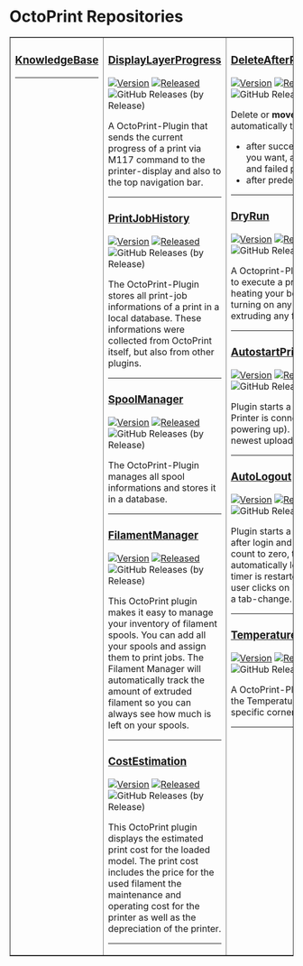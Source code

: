 # OctoPrint Repositories
<table border="1" style="width:100%;"><tr><td valign="top" width="33%">

### [KnowledgeBase](https://github.com/OllisGit/OctoPrint-KnowledgeBase)
---

</td><td valign="top" width="34%">

### [DisplayLayerProgress](https://github.com/OllisGit/OctoPrint-DisplayLayerProgress)
[![Version](https://img.shields.io/badge/dynamic/json.svg?color=brightgreen&label=version&url=https://api.github.com/repos/OllisGit/OctoPrint-DisplayLayerProgress/releases&query=$[0].name)]()
[![Released](https://img.shields.io/badge/dynamic/json.svg?color=brightgreen&label=released&url=https://api.github.com/repos/OllisGit/OctoPrint-DisplayLayerProgress/releases&query=$[0].published_at)]()
![GitHub Releases (by Release)](https://img.shields.io/github/downloads/OllisGit/OctoPrint-DisplayLayerProgress/latest/total.svg)

A OctoPrint-Plugin that sends the current progress of a print via M117 command to the printer-display and also to the top navigation bar.

---

### [PrintJobHistory](https://github.com/OllisGit/OctoPrint-PrintJobHistory)
[![Version](https://img.shields.io/badge/dynamic/json.svg?color=brightgreen&label=version&url=https://api.github.com/repos/OllisGit/OctoPrint-PrintJobHistory/releases&query=$[0].name)]()
[![Released](https://img.shields.io/badge/dynamic/json.svg?color=brightgreen&label=released&url=https://api.github.com/repos/OllisGit/OctoPrint-PrintJobHistory/releases&query=$[0].published_at)]()
![GitHub Releases (by Release)](https://img.shields.io/github/downloads/OllisGit/OctoPrint-PrintJobHistory/latest/total.svg)

The OctoPrint-Plugin stores all print-job informations of a print in a local database.
These informations were collected from OctoPrint itself, but also from other plugins.

---

### [SpoolManager](https://github.com/OllisGit/OctoPrint-SpoolManager)
[![Version](https://img.shields.io/badge/dynamic/json.svg?color=brightgreen&label=version&url=https://api.github.com/repos/OllisGit/OctoPrint-SpoolManager/releases&query=$[0].name)]()
[![Released](https://img.shields.io/badge/dynamic/json.svg?color=brightgreen&label=released&url=https://api.github.com/repos/OllisGit/OctoPrint-SpoolManager/releases&query=$[0].published_at)]()
![GitHub Releases (by Release)](https://img.shields.io/github/downloads/OllisGit/OctoPrint-SpoolManager/latest/total.svg)

The OctoPrint-Plugin manages all spool informations and stores it in a database.

---

### [FilamentManager](https://github.com/OllisGit/OctoPrint-FilamentManager)
[![Version](https://img.shields.io/badge/dynamic/json.svg?color=brightgreen&label=version&url=https://api.github.com/repos/OllisGit/OctoPrint-FilamentManager/releases&query=$[0].name)]()
[![Released](https://img.shields.io/badge/dynamic/json.svg?color=brightgreen&label=released&url=https://api.github.com/repos/OllisGit/OctoPrint-FilamentManager/releases&query=$[0].published_at)]()
![GitHub Releases (by Release)](https://img.shields.io/github/downloads/OllisGit/OctoPrint-FilamentManager/latest/total.svg)

This OctoPrint plugin makes it easy to manage your inventory of filament spools. You can add all your spools and assign them to print jobs. The Filament Manager will automatically track the amount of extruded filament so you can always see how much is left on your spools.

---

### [CostEstimation](https://github.com/OllisGit/OctoPrint-CostEstimation)
[![Version](https://img.shields.io/badge/dynamic/json.svg?color=brightgreen&label=version&url=https://api.github.com/repos/OllisGit/OctoPrint-CostEstimation/releases&query=$[0].name)]()
[![Released](https://img.shields.io/badge/dynamic/json.svg?color=brightgreen&label=released&url=https://api.github.com/repos/OllisGit/OctoPrint-CostEstimation/releases&query=$[0].published_at)]()
![GitHub Releases (by Release)](https://img.shields.io/github/downloads/OllisGit/OctoPrint-CostEstimation/latest/total.svg)

This OctoPrint plugin displays the estimated print cost for the loaded model. The print cost includes the price for the used filament the maintenance and operating cost for the printer as well as the depreciation of the printer.

---

</td><td valign="top" width="33%">

### [DeleteAfterPrint](https://github.com/OllisGit/OctoPrint-DeleteAfterPrint)
[![Version](https://img.shields.io/badge/dynamic/json.svg?color=brightgreen&label=version&url=https://api.github.com/repos/OllisGit/OctoPrint-DeleteAfterPrint/releases&query=$[0].name)]()
[![Released](https://img.shields.io/badge/dynamic/json.svg?color=brightgreen&label=released&url=https://api.github.com/repos/OllisGit/OctoPrint-DeleteAfterPrint/releases&query=$[0].published_at)]()
![GitHub Releases (by Release)](https://img.shields.io/github/downloads/OllisGit/OctoPrint-DeleteAfterPrint/latest/total.svg)

Delete or **move** (*since V1.5.0+*) automatically the Print-Model:
* after successful print or if you want, also on canceled and failed prints
* after predefined days

---

### [DryRun](https://github.com/OllisGit/OctoPrint-DryRun)
[![Version](https://img.shields.io/badge/dynamic/json.svg?color=brightgreen&label=version&url=https://api.github.com/repos/OllisGit/OctoPrint-DryRun/releases&query=$[0].name)]()
[![Released](https://img.shields.io/badge/dynamic/json.svg?color=brightgreen&label=released&url=https://api.github.com/repos/OllisGit/OctoPrint-DryRun/releases&query=$[0].published_at)]()
![GitHub Releases (by Release)](https://img.shields.io/github/downloads/OllisGit/OctoPrint-DryRun/latest/total.svg)

A Octoprint-Plugin that allows to execute a print without heating your bed or nozzle, turning on any fans, or extruding any filament.

---

### [AutostartPrint](https://github.com/OllisGit/Octoprint-AutostartPrint)
[![Version](https://img.shields.io/badge/dynamic/json.svg?color=brightgreen&label=version&url=https://api.github.com/repos/OllisGit/OctoPrint-AutostartPrint/releases&query=$[0].name)]()
[![Released](https://img.shields.io/badge/dynamic/json.svg?color=brightgreen&label=released&url=https://api.github.com/repos/OllisGit/OctoPrint-AutostartPrint/releases&query=$[0].published_at)]()
![GitHub Releases (by Release)](https://img.shields.io/github/downloads/OllisGit/OctoPrint-AutostartPrint/latest/total.svg)

Plugin starts a print job after the Printer is connected (e.g. after powering up). It selects the newest uploaded file for print.

---

### [AutoLogout](https://github.com/OllisGit/OctoPrint-AutoLogout)
[![Version](https://img.shields.io/badge/dynamic/json.svg?color=brightgreen&label=version&url=https://api.github.com/repos/OllisGit/OctoPrint-AutoLogout/releases&query=$[0].name)]()
[![Released](https://img.shields.io/badge/dynamic/json.svg?color=brightgreen&label=released&url=https://api.github.com/repos/OllisGit/OctoPrint-AutoLogout/releases&query=$[0].published_at)]()
![GitHub Releases (by Release)](https://img.shields.io/github/downloads/OllisGit/OctoPrint-AutoLogout/latest/total.svg)

Plugin starts a countdown timer after login and if the timer is count to zero, the user is automatically logged out.
The timer is restarted each time a user clicks on "something" like a tab-change.

---

### [TemperatureLegendMover](https://github.com/OllisGit/OctoPrint-TemperatureLegendMover)
[![Version](https://img.shields.io/badge/dynamic/json.svg?color=brightgreen&label=version&url=https://api.github.com/repos/OllisGit/OctoPrint-TemperatureLegendMover/releases&query=$[0].name)]()
[![Released](https://img.shields.io/badge/dynamic/json.svg?color=brightgreen&label=released&url=https://api.github.com/repos/OllisGit/OctoPrint-TemperatureLegendMover/releases&query=$[0].published_at)]()
![GitHub Releases (by Release)](https://img.shields.io/github/downloads/OllisGit/OctoPrint-TemperatureLegendMover/latest/total.svg)

A OctoPrint-Plugin that moves the Temperature-Legend into a specific corner

---
</td></tr></table>


<!--
**OllisGit/OllisGit** is a ✨ _special_ ✨ repository because its `README.md` (this file) appears on your GitHub profile.

Here are some ideas to get you started:

- 🔭 I’m currently working on ...
- 🌱 I’m currently learning ...
- 👯 I’m looking to collaborate on ...
- 🤔 I’m looking for help with ...
- 💬 Ask me about ...
- 📫 How to reach me: ...
- 😄 Pronouns: ...
- ⚡ Fun fact: ...
-->
